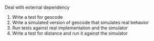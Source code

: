 Deal with external dependency
1. Write a test for geocode
2. Write a simulated version of geocode that simulates real behavior
3. Run tests against real implementation and the simulator
4. Write a test for distance and run it against the simulator
